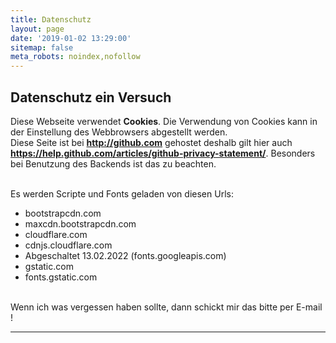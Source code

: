 ```yaml
---
title: Datenschutz
layout: page
date: '2019-01-02 13:29:00'
sitemap: false
meta_robots: noindex,nofollow
---
```


## Datenschutz ein Versuch

Diese Webseite verwendet **Cookies**. Die Verwendung von Cookies kann in der Einstellung des Webbrowsers abgestellt werden. 
<br />
Diese Seite ist bei **http://github.com** gehostet deshalb gilt hier auch **https://help.github.com/articles/github-privacy-statement/**. Besonders bei Benutzung des Backends ist das zu beachten.

<br />
Es werden Scripte und Fonts geladen von diesen Urls:

* bootstrapcdn.com
* maxcdn.bootstrapcdn.com
* cloudflare.com
* cdnjs.cloudflare.com
* Abgeschaltet 13.02.2022 (fonts.googleapis.com)
* gstatic.com
* fonts.gstatic.com

<br />
Wenn ich was vergessen haben sollte, dann schickt mir das bitte per E-mail ! 
<hr />

